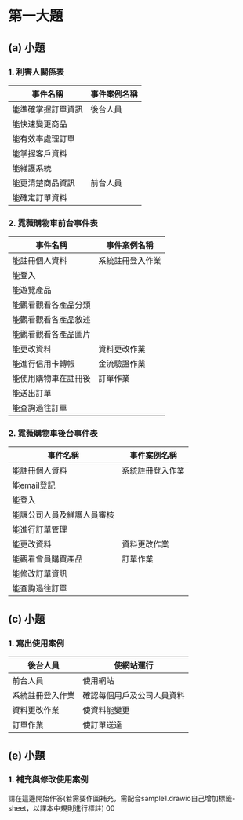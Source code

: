 # 第一大題 
## (a) 小題
### 1. 利害人關係表
|事件名稱|事件案例名稱|
|----|----|
|能準確掌握訂單資訊|後台人員|
|能快速變更商品||
|能有效率處理訂單||
|能掌握客戶資料||
|能維護系統||
|能更清楚商品資訊|前台人員|
|能確定訂單資料||

### 2. 霓薇購物車前台事件表
|事件名稱|事件案例名稱|
|----|----|
|能註冊個人資料|系統註冊登入作業|
|能登入||
|能遊覽產品||
|能觀看觀看各產品分類||
|能觀看觀看各產品敘述||
|能觀看觀看各產品圖片||
|能更改資料|資料更改作業|
|能進行信用卡轉帳|金流驗證作業|
|能使用購物車在註冊後|訂單作業|
|能送出訂單||
|能查詢過往訂單||

### 2. 霓薇購物車後台事件表
|事件名稱|事件案例名稱|
|----|----|
|能註冊個人資料|系統註冊登入作業|
|能email登記||
|能登入||
|能讓公司人員及維護人員審核||
|能進行訂單管理||
|能更改資料|資料更改作業|
|能觀看會員購買產品|訂單作業|
|能修改訂單資訊||
|能查詢過往訂單||


## (c) 小題
### 1. 寫出使用案例
|後台人員|使網站運行|
|----|----|
|前台人員|使用網站|
|系統註冊登入作業|確認每個用戶及公司人員資料|
|資料更改作業|使資料能變更|
|訂單作業|使訂單送達|


## (e) 小題
### 1. 補充與修改使用案例
請在這邊開始作答(若需要作圖補充，需配合sample1.drawio自己增加標籤-sheet，以課本中規則進行標註)
00